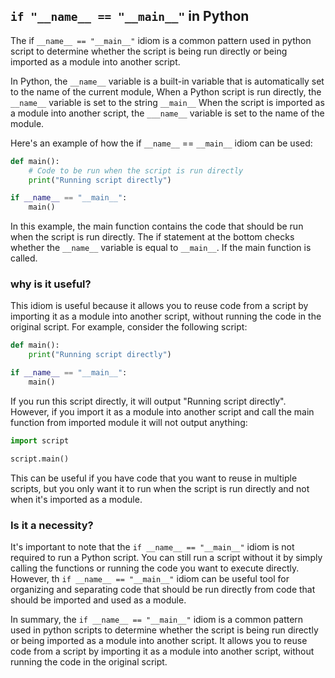 ## `if "__name__ == "__main__"` in Python
The if `__name__ == "__main__"` idiom is a common pattern used in python script to determine whether the script is being run directly or being imported as a module into another script.

In Python, the `__name__` variable is a built-in variable that is automatically set to the name of the current module,
When a Python script is run directly, the `__name__` variable is set to the string `__main__` When the script is imported as a module into another script, the `___name__` variable is set to the name of the module.

Here's an example of how the if `__name__` == `__main__` idiom can be used:
```python
def main():
    # Code to be run when the script is run directly
    print("Running script directly")

if __name__ == "__main__":
    main()
```
In this example, the main function contains the code that should be run when the script is run directly.
The if statement at the bottom checks whether the `__name__` variable is equal to `__main__`. If the main function is called.

### why is it useful?
This idiom is useful because it allows you to reuse code from a script by importing it as a module into another script, without running the code in the original script.
For example, consider the following script:
```python
def main():
    print("Running script directly")

if __name__ == "__main__":
    main()
```
If you run this script directly, it will output "Running script directly". However, if you import it as a module into another script and call the main function from imported module it will not output anything:

```python
import script

script.main()
```
This can be useful if you have code that you want to reuse in multiple scripts, but you only want it to run when the script is run directly and not when it's imported as a module.

### Is it a necessity?
It's important to note that the `if __name__ == "__main__"` idiom is not required to run a Python script. You can still run a script without it by simply calling the functions or running the code you want to execute directly.
However, th `if __name__ == "__main__"` idiom can be useful tool for organizing and separating code that should be run directly from code that should be imported and used as a module.

In summary, the `if __name__ == "__main__"` idiom is a common pattern used in python scripts to determine whether the script is being run directly or being imported as a module into another script.
It allows you to reuse code from a script by importing it as a module into another script, without running the code in the original script.